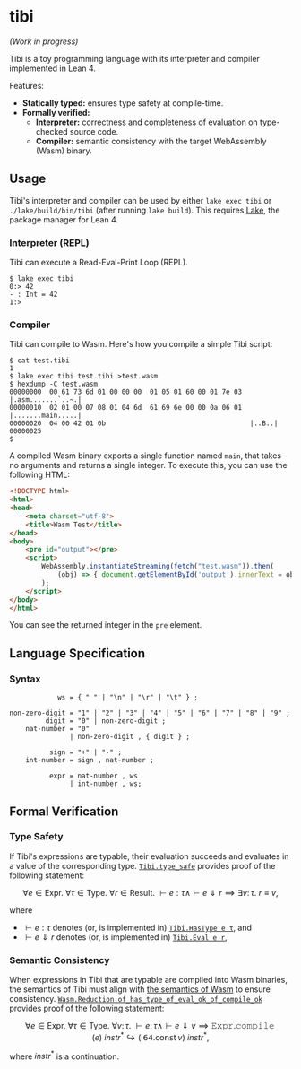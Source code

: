 # tibi

_(Work in progress)_

Tibi is a toy programming language with its interpreter and compiler implemented in Lean 4.

Features:
- **Statically typed:** ensures type safety at compile-time.  
- **Formally verified:**
    - **Interpreter:** correctness and completeness of evaluation on type-checked source code.
    - **Compiler:** semantic consistency with the target WebAssembly (Wasm) binary.

## Usage

Tibi's interpreter and compiler can be used by either `lake exec tibi` or `./lake/build/bin/tibi` (after running `lake build`).
This requires [Lake](https://lean-lang.org/lean4/doc/setup.html), the package manager for Lean 4.

### Interpreter (REPL)

Tibi can execute a Read-Eval-Print Loop (REPL).

```console
$ lake exec tibi
0:> 42
- : Int = 42
1:>
```

### Compiler

Tibi can compile to Wasm.
Here's how you compile a simple Tibi script:

```console
$ cat test.tibi
1
$ lake exec tibi test.tibi >test.wasm
$ hexdump -C test.wasm
00000000  00 61 73 6d 01 00 00 00  01 05 01 60 00 01 7e 03  |.asm.......`..~.|
00000010  02 01 00 07 08 01 04 6d  61 69 6e 00 00 0a 06 01  |.......main.....|
00000020  04 00 42 01 0b                                    |..B..|
00000025
$
```

A compiled Wasm binary exports a single function named `main`, that takes no arguments and returns a single integer.
To execute this, you can use the following HTML:

```html
<!DOCTYPE html>
<html>
<head>
    <meta charset="utf-8">
    <title>Wasm Test</title>
</head>
<body>
    <pre id="output"></pre>
    <script>
        WebAssembly.instantiateStreaming(fetch("test.wasm")).then(
            (obj) => { document.getElementById('output').innerText = obj.instance.exports.main() },
        );
    </script>
</body>
</html>
```

You can see the returned integer in the `pre` element.

## Language Specification

### Syntax

```ebnf
            ws = { " " | "\n" | "\r" | "\t" } ;

non-zero-digit = "1" | "2" | "3" | "4" | "5" | "6" | "7" | "8" | "9" ;
         digit = "0" | non-zero-digit ;
    nat-number = "0"
               | non-zero-digit , { digit } ;

          sign = "+" | "-" ;
    int-number = sign , nat-number ;

          expr = nat-number , ws
               | int-number , ws;
```

<!--
### Semantics

-->

## Formal Verification

### Type Safety

If Tibi's expressions are typable, their evaluation succeeds and evaluates in a value of the corresponding type.
[`Tibi.type_safe`](./Tibi/Props/Typing.lean) provides proof of the following statement:
```math
\forall e \in \mathrm{Expr}.~\forall \tau \in \mathrm{Type}.~\forall r \in \mathrm{Result}.~
\vdash e : \tau \land \vdash e \Downarrow r \implies \exists v \colon \tau .~ r \equiv v,
```
where
- $\vdash e : \tau$ denotes (or, is implemented in) [`Tibi.HasType e τ`](./Tibi/Typing.lean), and
- $\vdash e \Downarrow r$ denotes (or, is implemented in) [`Tibi.Eval e r`](./Tibi/Semantics.lean),

### Semantic Consistency

When expressions in Tibi that are typable are compiled into Wasm binaries,
the semantics of Tibi must align with [the semantics of Wasm](https://webassembly.github.io/spec/core/exec/index.html) to ensure consistency.
[`Wasm.Reduction.of_has_type_of_eval_ok_of_compile_ok`](./Tibi/Props/Compiler.lean) provides proof of the following statement:
```math
\forall e \in \mathrm{Expr}.~\forall \tau \in \mathrm{Type}.~\forall v \colon \tau.~
\vdash e \colon \tau \land \vdash e \Downarrow v
\implies \mathop{\mathtt{Expr.compile}}(e)~\mathit{instr}^* \hookrightarrow (\mathop{\mathsf{i64.const}} v)~\mathit{instr}^*
,
```
where $\mathit{instr}^*$ is a continuation.
